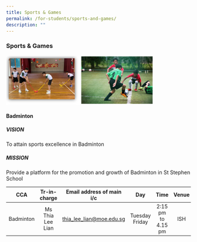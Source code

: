 ```yaml
---
title: Sports & Games
permalink: /for-students/sports-and-games/
description: ""
---
```

### Sports & Games

<img src="/images/sg1.png" style="width:80%">

#### Badminton


##### VISION

To attain sports excellence in Badminton  
  

##### MISSION

Provide a platform for the promotion and growth of Badminton in St Stephen School

| CCA 	| Tr-in-charge 	| Email address of main i/c 	| Day 	| Time 	| Venue 	|
|:---:	|:---:	|:---:	|:---:	|:---:	|:---:	|
| Badminton 	| Ms Thia Lee Lian 	| thia_lee_lian@moe.edu.sg<br> 	| Tuesday<br>Friday 	| 2:15 pm to<br>4.15 pm 	| ISH 	|